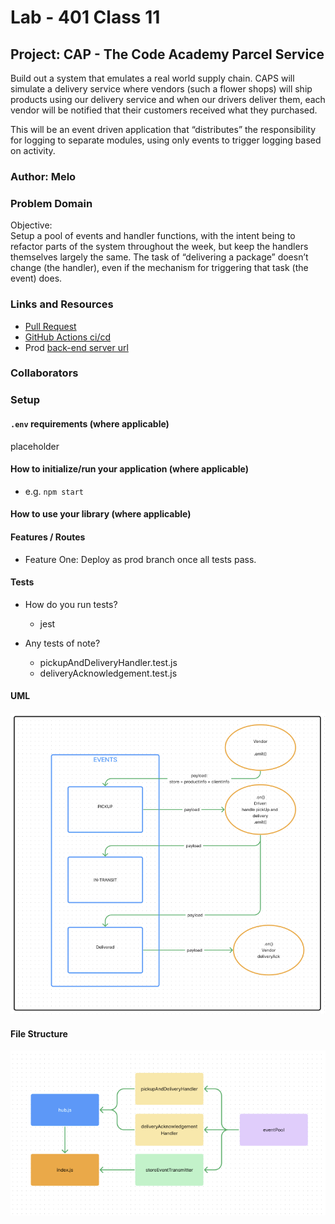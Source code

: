 # Lab - 401 Class 11

## Project: CAP - The Code Academy Parcel Service

Build out a system that emulates a real world supply chain. CAPS will simulate a delivery service where vendors (such a flower shops) will ship products using our delivery service and when our drivers deliver them, each vendor will be notified that their customers received what they purchased.

This will be an event driven application that “distributes” the responsibility for logging to separate modules, using only events to trigger logging based on activity.

### Author: Melo

### Problem Domain

Objective:  
Setup a pool of events and handler functions, with the intent being to refactor parts of the system throughout the week, but keep the handlers themselves largely the same. The task of “delivering a package” doesn’t change (the handler), even if the mechanism for triggering that task (the event) does.

### Links and Resources

- [Pull Request](placeholder)
- [GitHub Actions ci/cd](placeholder)
- Prod [back-end server url](placeholder)

### Collaborators

### Setup

#### `.env` requirements (where applicable)

placeholder

#### How to initialize/run your application (where applicable)

- e.g. `npm start`

#### How to use your library (where applicable)

#### Features / Routes

- Feature One: Deploy as prod branch once all tests pass.

#### Tests

- How do you run tests?
  - jest

- Any tests of note?  
  - pickupAndDeliveryHandler.test.js
  - deliveryAcknowledgement.test.js

#### UML

![Lab-11-UML](./assets/UML.png)

#### File Structure

![Lab-11-UML-File-Structure](./assets/FileStruc.png)
